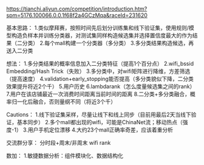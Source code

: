 https://tianchi.aliyun.com/competition/introduction.htm?spm=5176.100066.0.0.1f68f2a4GCzMqa&raceId=231620

基本思路：
1.类似摩拜赛，按照时间先后划分训练集和线下验证集，使用规则/模型构造负样本并训练分类器，对测试集同样构造候选集并选择置信度最大的作为结果（二分类）
2.每个mall构建一个分类器（多分类）
3.多分类结果构造候选，再送入二分类

想法：
1.多分类结果的概率信息加入二分类特征（提高1个百分点）
2.wifi_bssid Embedding/Hash Trick（失败）
3.多分类中，对wifi矩阵进行降维，方差筛选（提高速度）
4.validation+early_stopping能否提高（多分类貌似下降，二分类效果提升将近2个千）
5.用户历史
6.lambdarank（怎么度量候选集之间的rank）
7.用户在该店铺最近一次消费时间距离当前时间的距离
8.二分类+多分类融合，概率归一化后融合，否则量纲不同（将近3个千）

Cautions：
1.线下验证集采样，尽量让线下和线上同步（目前用最后2天当线下验证，基本同步）
2.多个mall都出现的wifi，可能是ChinaNet流；移动热点（强度-1）
3.用户手机定位漂移
4.大约23个mall正确率奇差，应该着重分析

交流群分享：
分时段+周末/非周末
wifi rank

数加：
1.敏捷数据分析：组件模块化、数据结构化
